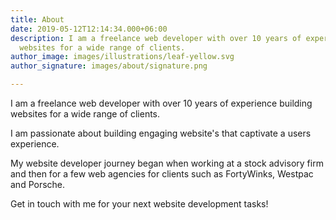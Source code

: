 ```yaml
---
title: About
date: 2019-05-12T12:14:34.000+06:00
description: I am a freelance web developer with over 10 years of experience building
  websites for a wide range of clients.
author_image: images/illustrations/leaf-yellow.svg
author_signature: images/about/signature.png

---
```

I am a freelance web developer with over 10 years of experience building websites for a wide range of clients.

I am passionate about building engaging website's that captivate a users experience.

My website developer journey began when working at a stock advisory firm and then for a few web agencies for clients such as FortyWinks, Westpac and Porsche.

Get in touch with me for your next website development tasks!